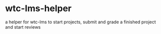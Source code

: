 # wtc-lms-helper
a helper for wtc-lms to start projects, submit and grade a finished project and start reviews
